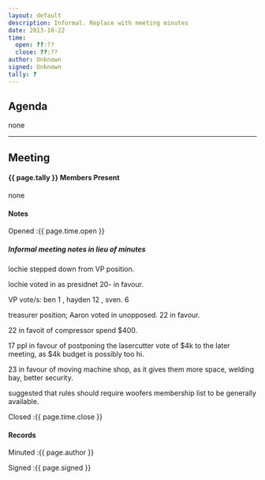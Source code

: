 ```yaml
---
layout: default
description: Informal. Replace with meeting minutes
date: 2013-10-22
time:
  open: ??:??
  close: ??:??
author: Unknown
signed: Unknown
tally: ?
---
```


## Agenda

none

---

## Meeting

#### {{ page.tally }} Members Present

none

#### Notes

Opened
:{{ page.time.open }}

##### Informal meeting notes in lieu of minutes

lochie stepped down from VP position. 

lochie voted in as presidnet
20- in favour. 

VP vote/s: ben 1 , hayden 12 , sven.  6 

treasurer position; 
Aaron voted in unopposed.   22 in favour. 

22 in favoit of compressor spend $400.

17 ppl in favour of postponing the lasercutter vote of $4k to the later meeting, as $4k budget is possibly too hi.

23 in favour of moving machine shop,  as it gives them more space, welding bay, better security. 

suggested that rules should require woofers membership list to be generally available.

Closed
:{{ page.time.close }}

#### Records

Minuted
:{{ page.author }}

Signed
:{{ page.signed }}
